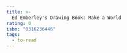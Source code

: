 ```yaml
---
title: >-
  Ed Emberley's Drawing Book: Make a World
rating: 0
isbn: "0316236446"
tags:
  - to-read
---
```


